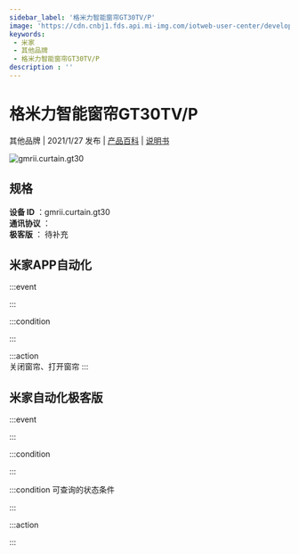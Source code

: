 ```yaml
---
sidebar_label: '格米力智能窗帘GT30TV/P'
image: 'https://cdn.cnbj1.fds.api.mi-img.com/iotweb-user-center/developer_1679047841037QdOwmfcP.png?GalaxyAccessKeyId=AKVGLQWBOVIRQ3XLEW&Expires=9223372036854775807&Signature=a2SmY5p1nnBI8c6Q/mZVe0Pdpbs='
keywords: 
 - 米家
 - 其他品牌
 - 格米力智能窗帘GT30TV/P
description : ''
---
```

# 格米力智能窗帘GT30TV/P

其他品牌 | 2021/1/27 发布 | [产品百科](https://home.mi.com/webapp/content/baike/product/index.html?model=gmrii.curtain.gt30/) | [说明书](https://home.mi.com/views/introduction.html?model=gmrii.curtain.gt30&region=cn)

![gmrii.curtain.gt30](https://cdn.cnbj1.fds.api.mi-img.com/iotweb-user-center/developer_1679047841037QdOwmfcP.png?GalaxyAccessKeyId=AKVGLQWBOVIRQ3XLEW&Expires=9223372036854775807&Signature=a2SmY5p1nnBI8c6Q/mZVe0Pdpbs=)

## 规格  
> 
**设备 ID** ：gmrii.curtain.gt30  
**通讯协议** ：  
**极客版**  ： 待补充 


## 米家APP自动化  

:::event  

:::

:::condition  

:::

:::action   
关闭窗帘、打开窗帘
:::

## 米家自动化极客版  

:::event  

:::

:::condition  

:::

:::condition 可查询的状态条件  

:::

:::action  

:::

        
